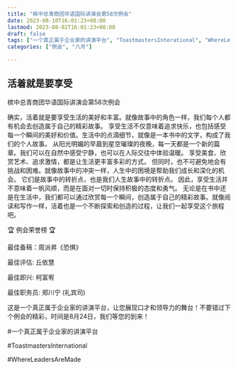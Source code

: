 ```yaml
---
title: "槟中总青商团华语国际讲演会第58次例会"
date: 2023-08-10T16:01:23+08:00
lastmod: 2023-08-02T16:01:23+08:00
draft: false
tags: ["一个真正属于企业家的讲演平台", "ToastmastersInterational", "WhereLeadersAreMade", "周派昇", "丘依慧", "柯富宥","郑川宁"]
categories: ["例会", "八月"]

---
```

 
## 活着就是要享受

槟中总青商团华语国际讲演会第58次例会

确实，活着就是要享受生活的美好和丰富。就像故事中的角色一样，我们每个人都有机会去创造属于自己的精彩故事。
享受生活不仅意味着追求快乐，也包括感受每一个瞬间的美好和价值。生活中的点滴细节，就像是一本书中的文字，构成了我们的个人故事。
从阳光明媚的早晨到星空璀璨的夜晚，每一天都是一个新的篇章。我们可以在自然中感受宁静，也可以在人际交往中体验温暖。
享受美食、欣赏艺术、追求激情，都是让生活更丰富多彩的方式。
但同时，也不可避免地会有挑战和困难。就像故事中的冲突一样，人生中的困境是帮助我们成长和深化的机会。
它们是故事中的转折点，也是我们人生故事中的转折点。
因此，享受生活并不意味着一帆风顺，而是在面对一切时保持积极的态度和勇气。
无论是在书中还是在生活中，我们都可以通过欣赏每一个瞬间，创造属于自己的精彩故事。就像阅读和写作一样，活着也是一个不断探索和创造的过程，让我们一起享受这个旅程吧。

🏆 例会荣誉榜 🏆

最佳备稿：周派昇《恐惧》

最佳评估: 丘依慧

最佳即兴: 柯富宥

最佳职务员: 郑川宁 (礼宾司)

这是一个真正属于企业家的讲演平台，让您展现口才和领导力的舞台！不要错过下个例会的精彩，时间是8月24日，我们等您的到来！

#一个真正属于企业家的讲演平台

#ToastmastersInternational

#WhereLeadersAreMade

